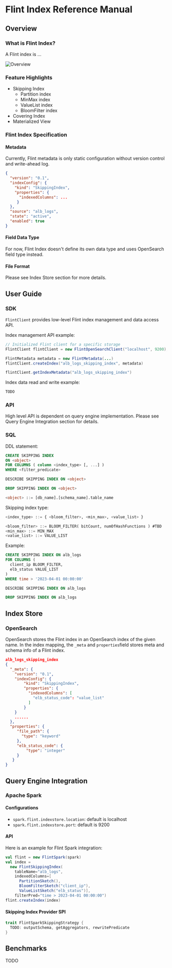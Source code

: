 # Flint Index Reference Manual

## Overview

### What is Flint Index?

A Flint index is ...

![Overview](https://user-images.githubusercontent.com/46505291/235786891-556cfde2-189c-4f65-b24f-c36e9c59a96a.png)

### Feature Highlights

- Skipping Index
  - Partition index
  - MinMax index
  - ValueList index
  - BloomFilter index
- Covering Index
- Materialized View

### Flint Index Specification

#### Metadata

Currently, Flint metadata is only static configuration without version control and write-ahead log.

```json
{
  "version": "0.1",
  "indexConfig": {
    "kind": "SkippingIndex",
    "properties": {
      "indexedColumns": ...
     }
  },
  "source": "alb_logs",
  "state": "active",
  "enabled": true
}
```

#### Field Data Type

For now, Flint Index doesn't define its own data type and uses OpenSearch field type instead.

#### File Format

Please see Index Store section for more details.

## User Guide

### SDK

`FlintClient` provides low-level Flint index management and data access API.

Index management API example:

```java
// Initialized Flint client for a specific storage
FlintClient flintClient = new FlintOpenSearchClient("localhost", 9200);

FlintMetadata metadata = new FlintMetadata(...)
flintClient.createIndex("alb_logs_skipping_index", metadata)

flintClient.getIndexMetadata("alb_logs_skipping_index")
```

Index data read and write example:

```java
TODO
```

### API

High level API is dependent on query engine implementation. Please see Query Engine Integration section for details.

### SQL

DDL statement:

```sql
CREATE SKIPPING INDEX
ON <object>
FOR COLUMNS ( column <index_type> [, ...] )
WHERE <filter_predicate>

DESCRIBE SKIPPING INDEX ON <object>

DROP SKIPPING INDEX ON <object>

<object> ::= [db_name].[schema_name].table_name
```

Skipping index type:

```sql
<index_type> ::= { <bloom_filter>, <min_max>, <value_list> }

<bloom_filter> ::= BLOOM_FILTER( bitCount, numOfHashFunctions ) #TBD
<min_max> ::= MIN_MAX
<value_list> ::= VALUE_LIST
```

Example:

```sql
CREATE SKIPPING INDEX ON alb_logs
FOR COLUMNS (
  client_ip BLOOM_FILTER,
  elb_status VALUE_LIST
)
WHERE time > '2023-04-01 00:00:00'

DESCRIBE SKIPPING INDEX ON alb_logs

DROP SKIPPING INDEX ON alb_logs
```

## Index Store

### OpenSearch

OpenSearch stores the Flint index in an OpenSearch index of the given name.
In the index mapping, the `_meta` and `properties`field stores meta and schema info of a Flint index.

```json
alb_logs_skipping_index
{
  "_meta": {
    "version": "0.1",
    "indexConfig": {
        "kind": "SkippingIndex",
        "properties": {
          "indexedColumns": [
            "elb_status_code": "value_list"
          ]
        }
    }
    ......
  },
  "properties": {
     "file_path": {
       "type": "keyword"
     },
     "elb_status_code": {
         "type": "integer"
     }
   }
}
```

## Query Engine Integration

### Apache Spark

#### Configurations

- `spark.flint.indexstore.location`: default is localhost
- `spark.flint.indexstore.port`: default is 9200

#### API

Here is an example for Flint Spark integration:

```scala
val flint = new FlintSpark(spark)
val index =
  new FlintSkippingIndex(
    tableName="alb_logs",
    indexedColumns=[
      PartitionSketch(),
      BloomFilterSketch("client_ip"),
      ValueListSketch("elb_status")],
    filterPred="time > 2023-04-01 00:00:00")
flint.createIndex(index)
```

#### Skipping Index Provider SPI

```scala
trait FlintSparkSkippingStrategy {
  TODO: outputSchema, getAggregators, rewritePredicate
}
```

## Benchmarks

TODO